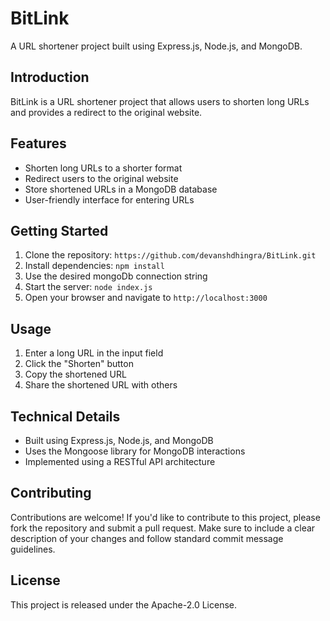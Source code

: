 # BitLink

A URL shortener project built using Express.js, Node.js, and MongoDB.

## Introduction

BitLink is a URL shortener project that allows users to shorten long URLs and provides a redirect to the original website.

## Features

* Shorten long URLs to a shorter format
* Redirect users to the original website
* Store shortened URLs in a MongoDB database
* User-friendly interface for entering URLs

## Getting Started

1. Clone the repository: `https://github.com/devanshdhingra/BitLink.git`
2. Install dependencies: `npm install`
3. Use the desired mongoDb connection string
3. Start the server: `node index.js`
4. Open your browser and navigate to `http://localhost:3000`

## Usage

1. Enter a long URL in the input field
2. Click the "Shorten" button
3. Copy the shortened URL
4. Share the shortened URL with others

## Technical Details

* Built using Express.js, Node.js, and MongoDB
* Uses the Mongoose library for MongoDB interactions
* Implemented using a RESTful API architecture

## Contributing

Contributions are welcome! If you'd like to contribute to this project, please fork the repository and submit a pull request. Make sure to include a clear description of your changes and follow standard commit message guidelines.

## License

This project is released under the Apache-2.0 License.